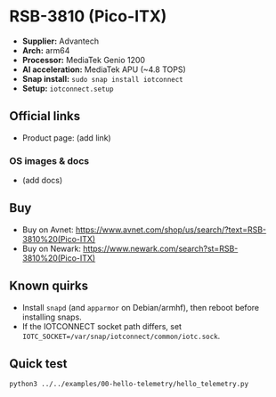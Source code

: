 # RSB-3810 (Pico-ITX)

- **Supplier:** Advantech
- **Arch:** arm64
- **Processor:** MediaTek Genio 1200
- **AI acceleration:** MediaTek APU (~4.8 TOPS)
- **Snap install:** `sudo snap install iotconnect`
- **Setup:** `iotconnect.setup`

## Official links
- Product page: (add link)

### OS images & docs
- (add docs)

## Buy
- Buy on Avnet: https://www.avnet.com/shop/us/search/?text=RSB-3810%20(Pico-ITX)
- Buy on Newark: https://www.newark.com/search?st=RSB-3810%20(Pico-ITX)

## Known quirks
- Install `snapd` (and `apparmor` on Debian/armhf), then reboot before installing snaps.
- If the IOTCONNECT socket path differs, set `IOTC_SOCKET=/var/snap/iotconnect/common/iotc.sock`.

## Quick test
```bash
python3 ../../examples/00-hello-telemetry/hello_telemetry.py
```
